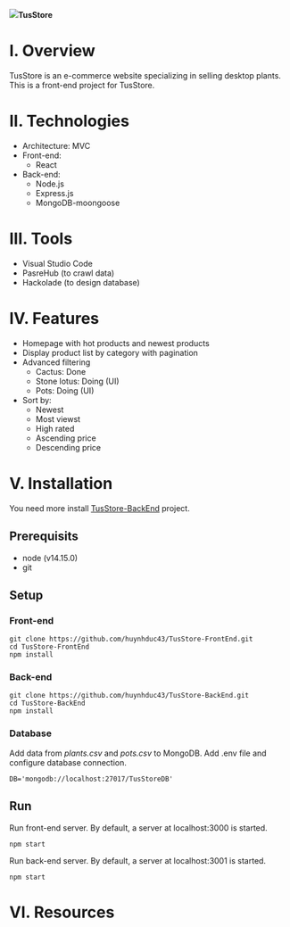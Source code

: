 <img src="https://res.cloudinary.com/dnbjep0mp/image/upload/v1630207818/images/logoTD.svg_bpuqda.png">**TusStore**

# I. Overview
TusStore is an e-commerce website specializing in selling desktop plants. This is a front-end project for TusStore.

# II. Technologies
- Architecture: MVC
- Front-end:
    - React
- Back-end:
    - Node.js
    - Express.js
    - MongoDB-moongoose
    
# III. Tools
- Visual Studio Code
- PasreHub (to crawl data)
- Hackolade (to design database)

# IV. Features
- Homepage with hot products and newest products
- Display product list by category with pagination
- Advanced filtering
    - Cactus: Done
    - Stone lotus: Doing (UI)
    - Pots: Doing (UI)
- Sort by:
    - Newest
    - Most viewst
    - High rated
    - Ascending price
    - Descending price

# V. Installation
You need more install [TusStore-BackEnd](https://github.com/huynhduc43/TusStore-BackEnd.git) project.

## Prerequisits
- node (v14.15.0)
- git

## Setup

### Front-end
```
git clone https://github.com/huynhduc43/TusStore-FrontEnd.git
cd TusStore-FrontEnd
npm install
```

### Back-end
```
git clone https://github.com/huynhduc43/TusStore-BackEnd.git
cd TusStore-BackEnd
npm install
```

### Database
Add data from *plants.csv* and *pots.csv* to MongoDB.
Add .env file and configure database connection.
```
DB='mongodb://localhost:27017/TusStoreDB'
```

## Run
Run front-end server. By default, a server at localhost:3000 is started.
```
npm start
```
Run back-end server. By default, a server at localhost:3001 is started.
```
npm start
```

# VI. Resources
